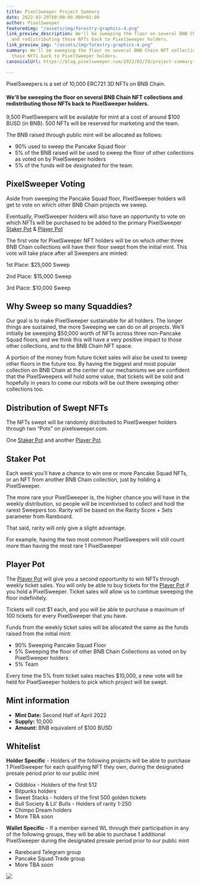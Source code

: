```yaml
---
title: PixelSweeper Project Summary
date: 2022-03-29T00:00:00.000+02:00
author: PixelSweeper
featuredimg: "/assets/img/forestry-graphics-4.png"
link_preview_description: We'll be sweeping the floor on several BNB Chain NFT collections
  and redistributing those NFTs back to PixelSweeper holders.
link_preview_img: "/assets/img/forestry-graphics-4.png"
summary: We'll be sweeping the floor on several BNB Chain NFT collections and redistributing
  those NFTs back to PixelSweeper holders.
canonicalUrl: https://blog.pixelsweeper.com/2022/03/29/project-summary-pixelsweeper/

---
```

PixelSweepers is a set of 10,000 ERC721 3D NFTs on BNB Chain.

#### **We'll be sweeping the floor on several BNB Chain NFT collections and redistributing those NFTs back to PixelSweeper holders.**

9,500 PixelSweepers will be available for mint at a cost of around $100 BUSD (in BNB). 500 NFTs will be reserved for marketing and the team.

The BNB raised through public mint will be allocated as follows:

* 90% used to sweep the Pancake Squad floor
* 5% of the BNB raised will be used to sweep the floor of other collections as voted on by PixelSweeper holders
* 5% of the funds will be designated for the team.

## PixelSweeper Voting

Aside from sweeping the Pancake Squad floor, PixelSweeper holders will get to vote on which other BNB Chain projects we sweep.

Eventually, PixelSweeper holders will also have an opportunity to vote on which NFTs will be purchased to be added to the primary PixelSweeper [Staker Pot]() & [Player Pot](https://blog.pixelsweeper.com/2022/04/13/pixelsweeper-player-pot-overview/ "Player Pot Overview")

The first vote for PixelSweeper NFT holders will be on which other three BNB Chain collections will have their floor swept from the initial mint. This vote will take place after all Sweepers are minted:

1st Place: $25,000 Sweep

2nd Place: $15,000 Sweep

3rd Place: $10,000 Sweep

## Why Sweep so many Squaddies?

Our goal is to make PixelSweeper sustainable for all holders. The longer things are sustained, the more Sweeping we can do on all projects. We’ll initially be sweeping $50,000 worth of NFTs across three non-Pancake Squad floors, and we think this will have a very positive impact to those other collections, and to the BNB Chain NFT space.

A portion of the money from future ticket sales will also be used to sweep other floors in the future too. By having the biggest and most popular collection on BNB Chain at the center of our mechanisms we are confident that the PixelSweepers will hold some value, that tickets will be sold and hopefully in years to come our robots will be out there sweeping other collections too.

## **Distribution of Swept NFTs**

The NFTs swept will be randomly distributed to PixelSweeper holders through two “Pots” on pixelsweeper.com.

One [Staker Pot](https://blog.pixelsweeper.com/2022/04/05/pixelsweeper-staker-pot-overview/ "Staker Pot Overview") and another [Player Pot](https://blog.pixelsweeper.com/2022/04/13/pixelsweeper-player-pot-overview/ "Player Pot Overview").

## **Staker Pot**

Each week you’ll have a chance to win one or more Pancake Squad NFTs, or an NFT from another BNB Chain collection, just by holding a PixelSweeper.

The more rare your PixelSweeper is, the higher chance you will have in the weekly distribution, so people will be incentivised to collect and hodl the rarest Sweepers too. Rarity will be based on the Rarity Score + Sets parameter from Rareboard.

That said, rarity will only give a slight advantage.

For example, having the two most common PixelSweepers will still count more than having the most rare 1 PixelSweeper

## **Player Pot**

The [Player Pot](https://blog.pixelsweeper.com/2022/04/13/pixelsweeper-player-pot-overview/ "Player Pot Overview") will give you a second opportunity to win NFTs through weekly ticket sales. You will only be able to buy tickets for the [Player Pot]() if you hold a PixelSweeper. Ticket sales will allow us to continue sweeping the floor indefinitely.

Tickets will cost $1 each, and you will be able to purchase a maximum of 100 tickets for every PixelSweeper that you have.

Funds from the weekly ticket sales will be allocated the same as the funds raised from the initial mint:

* 90% Sweeping Pancake Squad Floor
* 5% Sweeping the floor of other BNB Chain Collections as voted on by PixelSweeper holders
* 5% Team

Every time the 5% from ticket sales reaches $10,000, a new vote will be held for PixelSweeper holders to pick which project will be swept.

## **Mint information**

* **Mint Date:** Second Half of April 2022
* **Supply:** 10,000
* **Amount:** BNB equivalent of $100 BUSD

## **Whitelist**

**Holder Specific** - Holders of the following projects will be able to purchase 1 PixelSweeper for each qualifying NFT they own, during the designated presale period prior to our public mint

* Oddblox - Holders of the first 512
* Bitpunks holders
* Sweet Stacks - holders of the first 500 golden tickets
* Bull Society & Lil' Bulls - Holders of rarity 1-250
* Chimpo Dream holders
* More TBA soon

**Wallet Specific** - If a member earned WL through their participation in any of the following groups, they will be able to purchase 1 additional PixelSweeper during the designated presale period prior to our public mint

* Rareboard Telegram group
* Pancake Squad Trade group
* More TBA soon

![](/assets/img/untitled-design-10.png)
